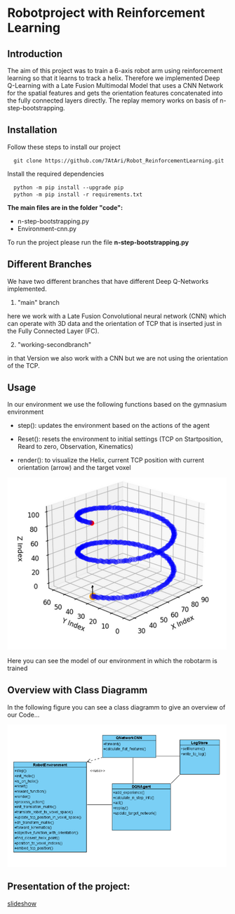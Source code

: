 # Robotproject with Reinforcement Learning

## Introduction
The aim of this project was to train a 6-axis robot arm using reinforcement learning so that it learns to track a helix.
Therefore we implemented Deep Q-Learning with a Late Fusion Multimodal Model that uses a CNN Network for the spatial features and
gets the orientation features concatenated into the fully connected layers directly.
The replay memory works on basis of n-step-bootstrapping.

## Installation
Follow these steps to install our project

      git clone https://github.com/7AtAri/Robot_ReinforcementLearning.git

Install the required dependencies 

      python -m pip install --upgrade pip
      python -m pip install -r requirements.txt


**The main files are in the folder "code":**
* n-step-bootstrapping.py
* Environment-cnn.py

To run the project please run the file **n-step-bootstrapping.py**

## Different Branches
We have two different branches that have different Deep Q-Networks implemented.

1. "main" branch

here we work with a Late Fusion Convolutional neural network (CNN) which can operate with 3D data and the orientation of TCP that is inserted just in the Fully Connected Layer (FC).

2. "working-secondbranch"

in that Version we also work with a CNN but we are not using the orientation of the TCP.

## Usage
 In our environment we use the following functions based on the gymnasium environment

 - step(): updates the environment based on the actions of the agent

 - Reset(): resets the environment to initial settings (TCP on Startposition, Reard to zero, Observation, Kinematics)

 - render(): to visualize the Helix, current TCP position with current orientation (arrow) and the target voxel
 
<img src="./images_read_me/HelixVisu.PNG" alt="drawing" width="500"/>

Here you can see the model of our environment in which the robotarm is trained

## Overview with Class Diagramm
In the following figure you can see a class diagramm to give an overview of our Code...

<img src="./images_read_me/Classdiagram.PNG" alt="drawing" width="500"/>

## Presentation of the project:

[slideshow](https://docs.google.com/presentation/d/1K-Z_9DINiN5YOrNhcSbybdJc9_H6uGj8DYdVeNjimRg/edit?usp=sharing)

